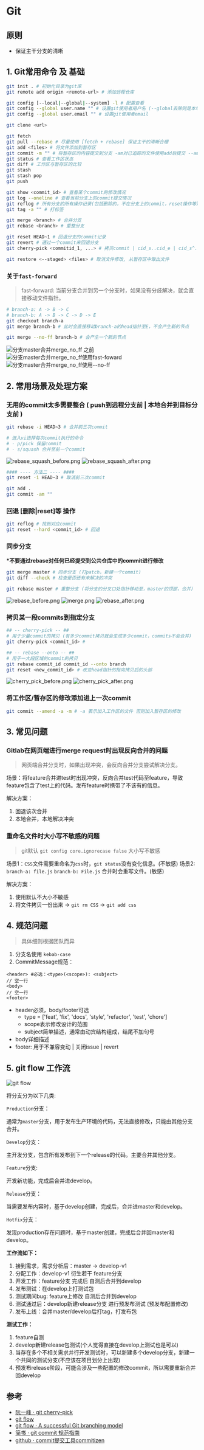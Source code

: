 # Git

## 原则

* 保证主干分支的清晰

## 1. Git常用命令 及 基础

```bash
git init . # 初始化目录为git库
git remote add origin <remote-url> # 添加远程仓库

git config [--local|--global|--system] -l # 配置查看
git config --global user.name "" # 设置git使用者用户名 (--global去除则是本地库的设置)
git config --global user.email "" # 设置git使用者email

git clone <url>

git fetch
git pull --rebase # 尽量使用 [fetch + rebase] 保证主干的清晰合理
git add <files> # 将文件添加到暂存区
git commit -m "" # 将暂存区的内容提交到分支 -am对已追踪的文件使用add后提交 --amend修改上一次commit信息
git status # 查看工作区状态
git diff # 工作区与暂存区的比较
git stash
git stash pop
git push

git show <commit_id> # 查看某个commit的修改情况
git log --oneline # 查看当前分支上的commit提交情况
git reflog # 所有分支的所有操作记录(包括删除的，不在分支上的commit，reset操作等)
git tag -a "" # 打标签

git merge <branch> # 合并分支
git rebase <branch> # 重整分支

git reset HEAD~1 # 回退分支的commit记录
git revert # 通过一个commit来回退分支
git cherry-pick <commitid_1, ...> # 拷贝commit | cid_s..cid_e | cid_s^..cid_e

git restore <--staged> <files> # 取消文件修改, 从暂存区中取出文件
```

### 关于`fast-forward`

> fast-forward: 当前分支合并到另一个分支时，如果没有分歧解决，就会直接移动文件指针。

```bash
# branch-a: A -> B -> C
# branch-b: A -> B -> C -> D -> E
git checkout branch-a
git merge branch-b # 此时会直接移动branch-a的head指针至E，不会产生新的节点

git merge --no-ff branch-b # 会产生一个新的节点
```

![分支master合并merge_no_ff 之前](https://wx2.sbimg.cn/2020/05/22/merge_ff_before.png)
![分支master合并merge_no_ff使用fast-foward](https://wx1.sbimg.cn/2020/05/22/merge_ff_after.png)
![分支master合并merge_no_ff使用--no-ff](https://wx2.sbimg.cn/2020/05/22/merge_ff_noff_after.png)

## 2. 常用场景及处理方案

### 无用的commit太多需要整合 ( push到远程分支前 | 本地合并到目标分支前 )

```bash
git rebase -i HEAD~3 # 合并前三次commit

# 进入vi选择每次commit执行的命令
# · p/pick 保留commit
# · s/squash 合并至前一个commit
```

![rebase_squash_before.png](https://wx1.sbimg.cn/2020/05/22/rebase_squash_before.png)
![rebase_squash_after.png](https://wx2.sbimg.cn/2020/05/22/rebase_squash_after.png)

```bash
#### ---- 方法二 ---- ####
git reset -i HEAD~3 # 取消前三次commit

git add .
git commit -am ""
```

### 回退 [删除|reset]等 操作

```bash
git reflog # 找到对应commit
git reset --hard <commit_id> # 回退
```

### 同步分支

__*不要通过rebase对任何已经提交到公共仓库中的commit进行修改__

```bash
git merge master # 同步分支 (打patch，新建一个commit)
git diff --check # 检查是否还有未解决的冲突

git rebase master # 重整分支 (将分支的分叉口处指针移动至，master的顶部，合并) 
```

![rebase_before.png](https://wx2.sbimg.cn/2020/05/22/rebase_before.png)
![merge.png](https://wx1.sbimg.cn/2020/05/22/merge.png)
![rebase_after.png](https://wx2.sbimg.cn/2020/05/22/rebase_after.png)

### 拷贝某一段commits到指定分支

```bash
## -- cherry-pick -- ##
# 用于少量commit的拷贝 (有多少commit拷贝就会生成多少commit，commits不会合并)
git cherry-pick <commit_id> #

## -- rebase --onto -- ##
# 用于一大段区域的commit的拷贝
git rebase commit_id commit_id --onto branch
git reset <new_commit_id> # 改变head指针的指向拷贝后的头部
```

![cherry_pick_before.png](https://wx1.sbimg.cn/2020/05/22/cherry_pick_before.png)
![cherry_pick_after.png](https://wx1.sbimg.cn/2020/05/22/cherry_pick_after.png)

### 将工作区/暂存区的修改添加进上一次commit

```bash
git commit --amend -a -m # -a 表示加入工作区的文件 否则加入暂存区的修改
```

## 3. 常见问题

### Gitlab在网页端进行merge request时出现反向合并的问题

> 网页端合并分支时，如果出现冲突，会反向合并分支尝试解决分支。

场景：将feature合并进test时出现冲突，反向合并test代码至feature，导致feature包含了test上的代码。发布feature时携带了不该有的信息。

解决方案：
1. 回退该次合并
2. 本地合并，本地解决冲突

### 重命名文件时大小写不敏感的问题

> git默认 `git config core.ignorecase false` 大小写不敏感

场景1：`CSS`文件需要重命名为`css`时，`git status`没有变化信息。(不敏感)
场景2: `branch-a: file.js` `branch-b: File.js` 合并时会重写文件。(敏感)

解决方案：
1. 使用默认不大小不敏感
2. 将文件拷贝一份出来 -> `git rm CSS` -> `git add css`

## 4. 规范问题

> 具体细则根据团队而异

1. 分支名使用 `kebab-case`
2. CommitMessage规范：
```
<header> #必选：<type>(<scope>): <subject>
// 空一行
<body>
// 空一行
<footer>
```
* header必须，body/footer可选
  * type = ['feat', 'fix', 'docs', 'style', 'refactor', 'test', 'chore']
  * scope表示修改设计的范围
  * subject简单描述，通常由动宾结构组成，结尾不加句号
* body详细描述
* footer: 用于不兼容变动 | 关闭issue | revert

## 5. git flow 工作流

![git flow](https://nvie.com/img/git-model@2x.png)

将分支分为以下几类:

`Production`分支：

通常为`master`分支，用于发布生产环境的代码，无法直接修改，只能由其他分支合并。

`Develop`分支：

主开发分支，包含所有发布到下一个release的代码。主要合并其他分支。

`Feature`分支:

开发新功能，完成后合并进develop。

`Release`分支：

当需要发布内容时，基于develop创建，完成后，合并进master和develop。

`Hotfix`分支：

发现production存在问题时，基于master创建，完成后合并回master和develop。

__工作流如下：__

1. 接到需求，需求分析后：master -> develop-v1
2. 分配工作：develop-v1 衍生若干 feature分支
3. 开发工作：feature分支 完成后 自测后合并到develop
4. 发布测试：在develop上打测试包
5. 测试期间bug: feature上修改 自测后合并到develop
6. 测试通过后：develop新建release分支 进行预发布测试 (预发布配置修改)
7. 发布上线：合并master/develop后打tag，打发布包


__测试工作：__
1. feature自测
2. develop新建release包测试(个人觉得直接在develop上测试也是可以)
3. 当存在多个不相关需求并行开发测试时，可以新建多个develop分支，新建一个共同的测试分支(不应该在项目划分上出现)
4. 预发布release阶段，可能会涉及一些配置的修改commit，所以需要重新合并回develop

## 参考

* [阮一峰 · git cherry-pick](http://www.ruanyifeng.com/blog/2020/04/git-cherry-pick.html)
* [git flow](https://github.com/nvie/gitflow)
* [git flow · A successful Git branching model](https://nvie.com/posts/a-successful-git-branching-model/)
* [简书 · git commit 规范指南](https://www.jianshu.com/p/201bd81e7dc9?utm_source=oschina-app)
* [github · commit提交工具commitizen](https://github.com/commitizen/cz-cli)
